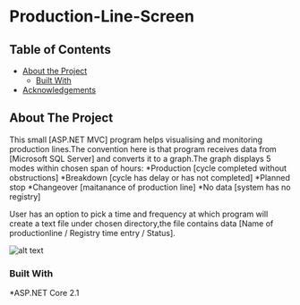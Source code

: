 # Production-Line-Screen

<!-- TABLE OF CONTENTS -->
## Table of Contents

* [About the Project](#about-the-project)
  * [Built With](#built-with)
* [Acknowledgements](#acknowledgements)

<!-- ABOUT THE PROJECT -->
## About The Project

This small [ASP.NET MVC] program helps visualising and monitoring production lines.The convention here is that program receives data from [Microsoft SQL Server] and converts it to a graph.The graph displays 5 modes within chosen span of hours:
*Production [cycle completed without obstructions]
*Breakdown [cycle has delay or has not completed]
*Planned stop
*Changeover [maitanance of production line]
*No data [system has no registry]

User has an option to pick a time and frequency at which program will create a text file under chosen directory,the file contains data [Name of productionline / Registry time entry / Status].

![alt text](https://user-images.githubusercontent.com/46090816/93887344-e00f5400-fce6-11ea-832c-62881d342b34.jpg)


### Built With
*ASP.NET Core 2.1

